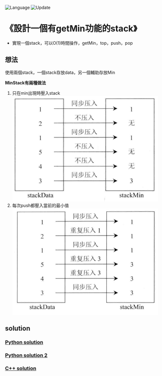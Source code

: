 ![Language](https://img.shields.io/badge/Language-Python%20%26%20C-orange) ![Update](https://img.shields.io/badge/Update-daily-brightgreen) 

# 《設計一個有getMin功能的stack》
* 實現一個stack，可以O(1)時間操作，getMin，top，push，pop


想法
---
使用兩個stack，一個stack存放data，另一個輔助存放Min

**MinStack有兩種做法**

1. 只在min出現時壓入stack
![](./getMin1.png)
2. 每次push都壓入當前的最小值
![](./getMin2.png)

solution 
---

### [Python solution ](./stack_and_queue/getMin/getMin.py)
### [Python solution 2](./stack_and_queue/getMin/getMin2.py)

### [C++ solution](./stack_and_queue//getMin/getMin.h)

